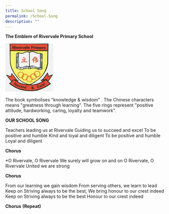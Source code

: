 ```yaml
---
title: School Song
permalink: /School-Song
description: ""
---
```

**The Emblem of Rivervale Primary School**
  
<img style="width:30%;height:50%" src="/images/School/photo6167760560079352290.jpg">

The book symbolises "knowledge & wisdom" .
The Chinese characters means "greatness through learning".
The five rings represent "positive attitude, hardworking, caring, loyalty and teamwork".

  

  

  

**OUR SCHOOL SONG**

Teachers leading us at Rivervale
Guiding us to succeed and excel
To be positive and humble
Kind and loyal and diligent
To be positive and humble
Loyal and diligent

**Chorus**

\*O Rivervale, O Rivervale
We surely will grow on and on
O Rivervale, O Rivervale
United we are strong

**Chorus**

From our learning we gain wisdom
From serving others, we learn to lead
Keep on Striving always to be the best,
We bring honour to our crest indeed
Keep on Striving always to be the best
Honour to our crest indeed

**Chorus** **(Repeat)**
